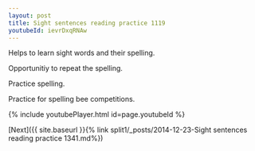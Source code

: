 ```yaml
---
layout: post
title: Sight sentences reading practice 1119
youtubeId: ievrDxqRNAw
---
```

 
 
Helps to learn sight words and their spelling.

Opportunitiy to repeat the spelling. 

Practice spelling. 
 
Practice for spelling bee competitions. 
 
{% include youtubePlayer.html id=page.youtubeId %}
 
 

[Next]({{ site.baseurl }}{% link  split1/_posts/2014-12-23-Sight sentences reading practice 1341.md%})
 
